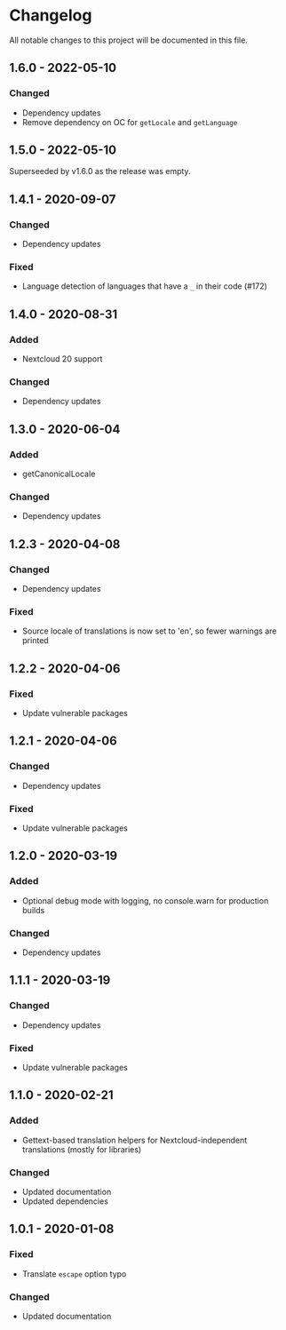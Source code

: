 # Changelog

All notable changes to this project will be documented in this file.

## 1.6.0 - 2022-05-10
### Changed
- Dependency updates
- Remove dependency on OC for `getLocale` and `getLanguage`

## 1.5.0 - 2022-05-10
Superseeded by v1.6.0 as the release was empty.

## 1.4.1 - 2020-09-07
### Changed
- Dependency updates
### Fixed
- Language detection of languages that have a `_` in their code (#172)

## 1.4.0 - 2020-08-31
### Added
- Nextcloud 20 support
### Changed
- Dependency updates

## 1.3.0 - 2020-06-04
### Added
- getCanonicalLocale
### Changed
- Dependency updates

## 1.2.3 - 2020-04-08
### Changed
- Dependency updates
### Fixed
- Source locale of translations is now set to 'en', so fewer warnings are printed

## 1.2.2 - 2020-04-06
### Fixed
- Update vulnerable packages

## 1.2.1 - 2020-04-06
### Changed
- Dependency updates
### Fixed
- Update vulnerable packages

## 1.2.0 - 2020-03-19
### Added
- Optional debug mode with logging, no console.warn for production builds
### Changed
- Dependency updates

## 1.1.1 - 2020-03-19
### Changed
- Dependency updates
### Fixed
- Update vulnerable packages

## 1.1.0 - 2020-02-21
### Added
- Gettext-based translation helpers for Nextcloud-independent translations (mostly for libraries)
### Changed
- Updated documentation
- Updated dependencies

## 1.0.1 - 2020-01-08
### Fixed
- Translate `escape` option typo
### Changed
- Updated documentation
